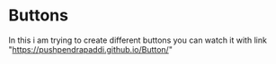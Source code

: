 # Buttons
In this i am trying to create different buttons you can watch it with link "https://pushpendrapaddi.github.io/Button/"
